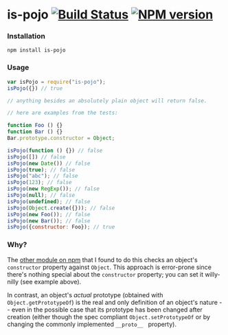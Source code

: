 # is-pojo [![Build Status](https://travis-ci.org/nickb1080/is-pojo.svg?branch=master)](https://travis-ci.org/nickb1080/is-pojo) [![NPM version](https://badge.fury.io/js/is-pojo.svg)](http://badge.fury.io/js/is-pojo)

### Installation
`npm install is-pojo`

### Usage
```js
var isPojo = require("is-pojo");
isPojo({}) // true

// anything besides an absolutely plain object will return false.

// here are examples from the tests:

function Foo () {}
function Bar () {}
Bar.prototype.constructor = Object;

isPojo(function () {}) // false
isPojo([]) // false
isPojo(new Date()) // false
isPojo(true); // false
isPojo("abc"); // false
isPojo(123); // false
isPojo(new RegExp()); // false
isPojo(null); // false
isPojo(undefined); // false
isPojo(Object.create({})); // false
isPojo(new Foo()); // false
isPojo(new Bar()); // false
isPojo({constructor: Foo}); // true
```

### Why?
The [other module on npm](https://www.npmjs.org/package/is-plain-object) that I found to do this checks an object's `constructor` property against `Object`. This approach is error-prone since there's nothing special about the `constructor` property; you can set it willy-nilly (see example above).

In contrast, an object's _actual_ prototype (obtained with `Object.getPrototypeOf`) is the real and only definition of an object's nature -- even in the possible case that its prototype has been changed after creation (either though the spec compliant `Object.setPrototypeOf` or by changing the commonly implemented `__proto__ ` property). 
